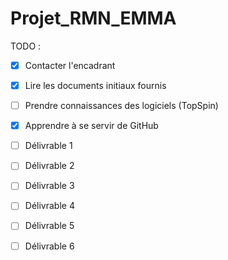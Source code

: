 # Projet_RMN_EMMA

TODO :
- [x] Contacter l'encadrant
- [x] Lire les documents initiaux fournis
- [ ] Prendre connaissances des logiciels (TopSpin)
- [X] Apprendre à se servir de GitHub

- [ ] Délivrable 1
- [ ] Délivrable 2
- [ ] Délivrable 3
- [ ] Délivrable 4
- [ ] Délivrable 5
- [ ] Délivrable 6

